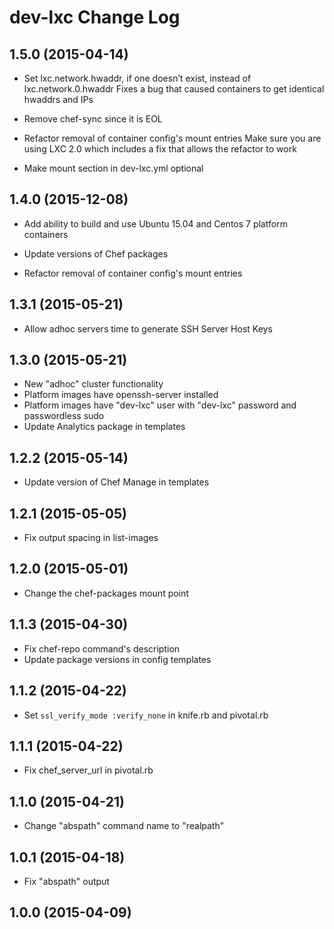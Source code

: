 # dev-lxc Change Log

## 1.5.0 (2015-04-14)

* Set lxc.network.hwaddr, if one doesn’t exist, instead of lxc.network.0.hwaddr
  Fixes a bug that caused containers to get identical hwaddrs and IPs

* Remove chef-sync since it is EOL

* Refactor removal of container config's mount entries
  Make sure you are using LXC 2.0 which includes a fix that allows the refactor to work

* Make mount section in dev-lxc.yml optional

## 1.4.0 (2015-12-08)

* Add ability to build and use Ubuntu 15.04 and Centos 7 platform containers

* Update versions of Chef packages

* Refactor removal of container config's mount entries

## 1.3.1 (2015-05-21)

* Allow adhoc servers time to generate SSH Server Host Keys

## 1.3.0 (2015-05-21)

* New "adhoc" cluster functionality
* Platform images have openssh-server installed
* Platform images have "dev-lxc" user with "dev-lxc" password and passwordless sudo
* Update Analytics package in templates

## 1.2.2 (2015-05-14)

* Update version of Chef Manage in templates

## 1.2.1 (2015-05-05)

* Fix output spacing in list-images

## 1.2.0 (2015-05-01)

* Change the chef-packages mount point

## 1.1.3 (2015-04-30)

* Fix chef-repo command's description
* Update package versions in config templates

## 1.1.2 (2015-04-22)

* Set `ssl_verify_mode :verify_none` in knife.rb and pivotal.rb

## 1.1.1 (2015-04-22)

* Fix chef_server_url in pivotal.rb

## 1.1.0 (2015-04-21)

* Change "abspath" command name to "realpath"

## 1.0.1 (2015-04-18)

* Fix "abspath" output

## 1.0.0 (2015-04-09)
